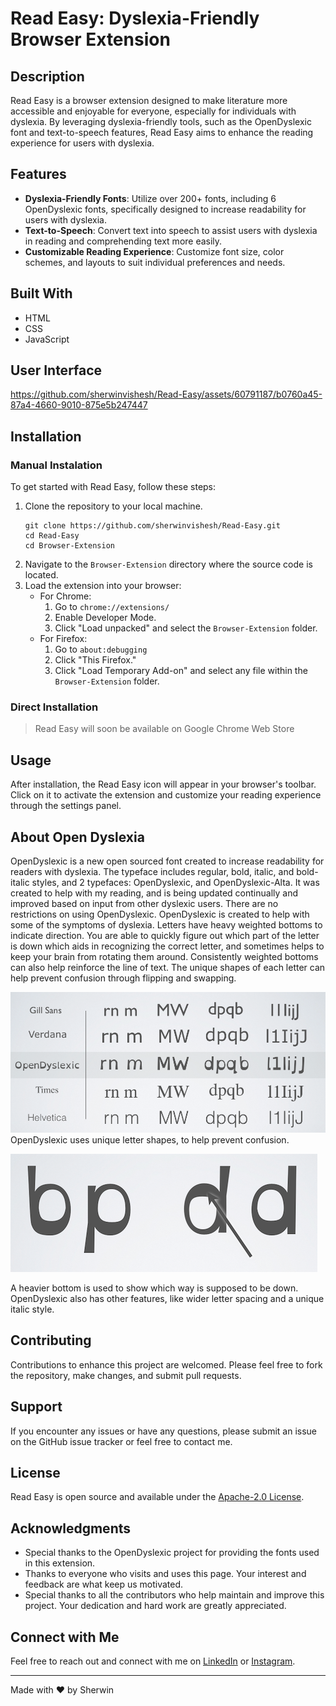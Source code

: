 # Read Easy: Dyslexia-Friendly Browser Extension

## Description

Read Easy is a browser extension designed to make literature more accessible and enjoyable for everyone, especially for individuals with dyslexia. By leveraging dyslexia-friendly tools, such as the OpenDyslexic font and text-to-speech features, Read Easy aims to enhance the reading experience for users with dyslexia.

## Features

- **Dyslexia-Friendly Fonts**: Utilize over 200+ fonts, including 6 OpenDyslexic fonts, specifically designed to increase readability for users with dyslexia.
- **Text-to-Speech**: Convert text into speech to assist users with dyslexia in reading and comprehending text more easily.
- **Customizable Reading Experience**: Customize font size, color schemes, and layouts to suit individual preferences and needs.

## Built With

- HTML
- CSS
- JavaScript

## User Interface



https://github.com/sherwinvishesh/Read-Easy/assets/60791187/b0760a45-87a4-4660-9010-875e5b247447



## Installation

### Manual Instalation
To get started with Read Easy, follow these steps:

1. Clone the repository to your local machine.
   ```
   git clone https://github.com/sherwinvishesh/Read-Easy.git
   cd Read-Easy
   cd Browser-Extension
   ```
2. Navigate to the `Browser-Extension` directory where the source code is located.
3. Load the extension into your browser:
   - For Chrome:
     1. Go to `chrome://extensions/`
     2. Enable Developer Mode.
     3. Click "Load unpacked" and select the `Browser-Extension` folder.
   - For Firefox:
     1. Go to `about:debugging`
     2. Click "This Firefox."
     3. Click "Load Temporary Add-on" and select any file within the `Browser-Extension` folder.

### Direct Installation
> Read Easy will soon be available on Google Chrome Web Store

## Usage

After installation, the Read Easy icon will appear in your browser's toolbar. Click on it to activate the extension and customize your reading experience through the settings panel.



## About Open Dyslexia
OpenDyslexic is a new open sourced font created to increase readability for readers with dyslexia. The typeface includes regular, bold, italic, and bold-italic styles, and 2 typefaces: OpenDyslexic, and OpenDyslexic-Alta. It was created to help with my reading, and is being updated continually and improved based on input from other dyslexic users. There are no restrictions on using OpenDyslexic. OpenDyslexic is created to help with some of the symptoms of dyslexia. Letters have heavy weighted bottoms to indicate direction. You are able to quickly figure out which part of the letter is down which aids in recognizing the correct letter, and sometimes helps to keep your brain from rotating them around. Consistently weighted bottoms can also help reinforce the line of text. The unique shapes of each letter can help prevent confusion through flipping and swapping. 

![FC1](/Public/font-compare.png)
OpenDyslexic uses unique letter shapes, to help prevent confusion.

![FC2](/Public/rotate.png)

A heavier bottom is used to show which way is supposed to be down. OpenDyslexic also has other features, like wider letter spacing and a unique italic style.



## Contributing

Contributions to enhance this project are welcomed. Please feel free to fork the repository, make changes, and submit pull requests.

## Support

If you encounter any issues or have any questions, please submit an issue on the GitHub issue tracker or feel free to contact me.


## License

Read Easy is open source and available under the [Apache-2.0 License](LICENSE).

## Acknowledgments

- Special thanks to the OpenDyslexic project for providing the fonts used in this extension.
- Thanks to everyone who visits and uses this page. Your interest and feedback are what keep us motivated.
- Special thanks to all the contributors who help maintain and improve this project. Your dedication and hard work are greatly appreciated.

## Connect with Me

Feel free to reach out and connect with me on [LinkedIn](https://www.linkedin.com/in/sherwinvishesh) or [Instagram](https://www.instagram.com/sherwinvishesh/).

---

Made with ❤️ by Sherwin
